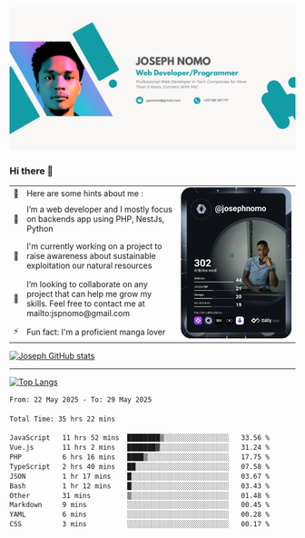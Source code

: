 ![Banner of my profile!](/Joseph_NOMO_NEW.png "Banner")

### Hi there 👋

<!--- | --  | 👋  | Here are some hints about me :                                                                                                 | <td rowspan=6><img src="/devcard.svg" width="400" alt="Joseph NOMO's Dev Card"/></td> |
| --- | --- | ------------------------------------------------------------------------------------------------------------------------------ | ------------------------------------------------------------------------------------- |
| --  | 🔭  | I’m a web developer and I mostly focus on backends app using PHP, NestJs, Python                                               |
| --  | 🦁  | I'm currently working on a project to raise awareness about sustainable exploitation our natural resources                     |
| --  | 👯  | I’m looking to collaborate on any project that can help me grow my skills. Feel free to contact me at mailto:jspnomo@gmail.com |
| --  | ⚡  | Fun fact: I'm a proficient manga lover                                                                                         |
--->

<table>
    <tr>
        <td width="1%">👋</td>
        <td width="55%">Here are some hints about me :</td>
        <td rowspan=6 width="44%"><img src="/devcard.svg" width="400" alt="Joseph NOMO's Dev Card"/></td>
    </tr>
    <tr>
        <td>🔭</td>
        <td>I’m a web developer and I mostly focus on backends app using PHP, NestJs, Python</td>
    </tr>
    <tr>
        <td>🦁</td>
        <td>I'm currently working on a project to raise awareness about sustainable exploitation our natural resources</td>
    </tr>
    <tr>
        <td>👯</td>
        <td>I’m looking to collaborate on any project that can help me grow my skills. Feel free to contact me at mailto:jspnomo@gmail.com</td>
    </tr>
    <tr>
        <td>⚡</td>
        <td>Fun fact: I'm a proficient manga lover</td>
    </tr>

</table>

[![Joseph GitHub stats](https://github-readme-stats-seven-sigma-53.vercel.app/api?username=Jspascal)](https://github.com/Jspascal/github-readme-stats)

---

[![Top Langs](https://github-readme-stats-seven-sigma-53.vercel.app/api/top-langs/?username=Jspascal&layout=compact)](https://github.com/Jspascal/github-readme-stats)

<!--START_SECTION:waka-->

```txt
From: 22 May 2025 - To: 29 May 2025

Total Time: 35 hrs 22 mins

JavaScript   11 hrs 52 mins  ████████▒░░░░░░░░░░░░░░░░   33.56 %
Vue.js       11 hrs 2 mins   ███████▓░░░░░░░░░░░░░░░░░   31.24 %
PHP          6 hrs 16 mins   ████▒░░░░░░░░░░░░░░░░░░░░   17.75 %
TypeScript   2 hrs 40 mins   ██░░░░░░░░░░░░░░░░░░░░░░░   07.58 %
JSON         1 hr 17 mins    █░░░░░░░░░░░░░░░░░░░░░░░░   03.67 %
Bash         1 hr 12 mins    █░░░░░░░░░░░░░░░░░░░░░░░░   03.43 %
Other        31 mins         ▒░░░░░░░░░░░░░░░░░░░░░░░░   01.48 %
Markdown     9 mins          ░░░░░░░░░░░░░░░░░░░░░░░░░   00.45 %
YAML         6 mins          ░░░░░░░░░░░░░░░░░░░░░░░░░   00.28 %
CSS          3 mins          ░░░░░░░░░░░░░░░░░░░░░░░░░   00.17 %
```

<!--END_SECTION:waka-->
